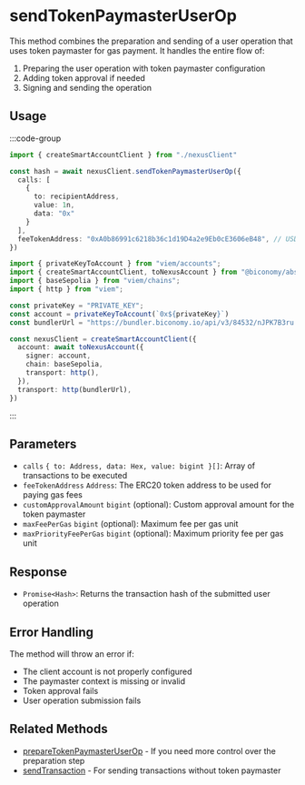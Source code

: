 # sendTokenPaymasterUserOp

This method combines the preparation and sending of a user operation that uses token paymaster for gas payment. It handles the entire flow of:
1. Preparing the user operation with token paymaster configuration
2. Adding token approval if needed
3. Signing and sending the operation

## Usage

:::code-group

```typescript [example.ts]
import { createSmartAccountClient } from "./nexusClient"

const hash = await nexusClient.sendTokenPaymasterUserOp({
  calls: [
    {
      to: recipientAddress,
      value: 1n,
      data: "0x"
    }
  ],
  feeTokenAddress: "0xA0b86991c6218b36c1d19D4a2e9Eb0cE3606eB48", // USDC address
})
```

```typescript [nexusClient.ts] filename="nexusClient.ts"
import { privateKeyToAccount } from "viem/accounts";
import { createSmartAccountClient, toNexusAccount } from "@biconomy/abstractjs";
import { baseSepolia } from "viem/chains"; 
import { http } from "viem"; 

const privateKey = "PRIVATE_KEY";
const account = privateKeyToAccount(`0x${privateKey}`)
const bundlerUrl = "https://bundler.biconomy.io/api/v3/84532/nJPK7B3ru.dd7f7861-190d-41bd-af80-6877f74b8f44"; 

const nexusClient = createSmartAccountClient({
  account: await toNexusAccount({ 
    signer: account, 
    chain: baseSepolia,
    transport: http(),
  }),
  transport: http(bundlerUrl),
})
```

:::

## Parameters

- `calls` `{ to: Address, data: Hex, value: bigint }[]`: Array of transactions to be executed
- `feeTokenAddress` `Address`: The ERC20 token address to be used for paying gas fees
- `customApprovalAmount` `bigint` (optional): Custom approval amount for the token paymaster
- `maxFeePerGas` `bigint` (optional): Maximum fee per gas unit
- `maxPriorityFeePerGas` `bigint` (optional): Maximum priority fee per gas unit

## Response

- `Promise<Hash>`: Returns the transaction hash of the submitted user operation

## Error Handling

The method will throw an error if:
- The client account is not properly configured
- The paymaster context is missing or invalid
- Token approval fails
- User operation submission fails

## Related Methods

- [prepareTokenPaymasterUserOp](./prepareTokenPaymasterUserOp.md) - If you need more control over the preparation step
- [sendTransaction](./sendTransaction.md) - For sending transactions without token paymaster 